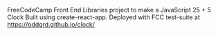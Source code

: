 FreeCodeCamp Front End Libraries project to make a JavaScript 25 + 5 Clock Built using create-react-app. 
Deployed with FCC test-suite at https://oddgrd.github.io/clock/
